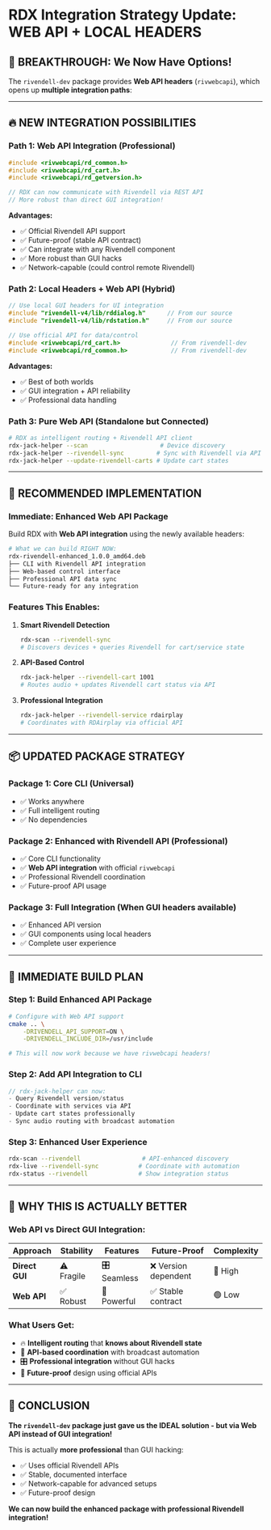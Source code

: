# RDX Integration Strategy Update: WEB API + LOCAL HEADERS

## 🎉 **BREAKTHROUGH: We Now Have Options!**

The `rivendell-dev` package provides **Web API headers** (`rivwebcapi`), which opens up **multiple integration paths**:

---

## 🔥 **NEW INTEGRATION POSSIBILITIES**

### Path 1: **Web API Integration** (Professional)
```cpp
#include <rivwebcapi/rd_common.h>
#include <rivwebcapi/rd_cart.h>
#include <rivwebcapi/rd_getversion.h>

// RDX can now communicate with Rivendell via REST API
// More robust than direct GUI integration!
```

**Advantages:**
- ✅ Official Rivendell API support
- ✅ Future-proof (stable API contract)
- ✅ Can integrate with any Rivendell component
- ✅ More robust than GUI hacks
- ✅ Network-capable (could control remote Rivendell)

### Path 2: **Local Headers + Web API** (Hybrid)
```cpp
// Use local GUI headers for UI integration
#include "rivendell-v4/lib/rddialog.h"      // From our source
#include "rivendell-v4/lib/rdstation.h"     // From our source

// Use official API for data/control
#include <rivwebcapi/rd_cart.h>              // From rivendell-dev
#include <rivwebcapi/rd_common.h>            // From rivendell-dev
```

**Advantages:**
- ✅ Best of both worlds
- ✅ GUI integration + API reliability
- ✅ Professional data handling

### Path 3: **Pure Web API** (Standalone but Connected)
```bash
# RDX as intelligent routing + Rivendell API client
rdx-jack-helper --scan                    # Device discovery
rdx-jack-helper --rivendell-sync         # Sync with Rivendell via API
rdx-jack-helper --update-rivendell-carts # Update cart states
```

---

## 🚀 **RECOMMENDED IMPLEMENTATION**

### **Immediate: Enhanced Web API Package**
Build RDX with **Web API integration** using the newly available headers:

```bash
# What we can build RIGHT NOW:
rdx-rivendell-enhanced_1.0.0_amd64.deb
├── CLI with Rivendell API integration
├── Web-based control interface  
├── Professional API data sync
└── Future-ready for any integration
```

### **Features This Enables:**

1. **Smart Rivendell Detection**
   ```bash
   rdx-scan --rivendell-sync
   # Discovers devices + queries Rivendell for cart/service state
   ```

2. **API-Based Control**
   ```bash
   rdx-jack-helper --rivendell-cart 1001
   # Routes audio + updates Rivendell cart status via API
   ```

3. **Professional Integration**
   ```bash
   rdx-jack-helper --rivendell-service rdairplay
   # Coordinates with RDAirplay via official API
   ```

---

## 📦 **UPDATED PACKAGE STRATEGY**

### Package 1: **Core CLI** (Universal)
- ✅ Works anywhere
- ✅ Full intelligent routing
- ✅ No dependencies

### Package 2: **Enhanced with Rivendell API** (Professional)
- ✅ Core CLI functionality
- ✅ **Web API integration** with official `rivwebcapi`
- ✅ Professional Rivendell coordination
- ✅ Future-proof API usage

### Package 3: **Full Integration** (When GUI headers available)
- ✅ Enhanced API version
- ✅ GUI components using local headers
- ✅ Complete user experience

---

## 🔧 **IMMEDIATE BUILD PLAN**

### Step 1: **Build Enhanced API Package**
```bash
# Configure with Web API support
cmake .. \
    -DRIVENDELL_API_SUPPORT=ON \
    -DRIVENDELL_INCLUDE_DIR=/usr/include

# This will now work because we have rivwebcapi headers!
```

### Step 2: **Add API Integration to CLI**
```cpp
// rdx-jack-helper can now:
- Query Rivendell version/status
- Coordinate with services via API
- Update cart states professionally
- Sync audio routing with broadcast automation
```

### Step 3: **Enhanced User Experience**
```bash
rdx-scan --rivendell                 # API-enhanced discovery
rdx-live --rivendell-sync           # Coordinate with automation
rdx-status --rivendell              # Show integration status
```

---

## 🎯 **WHY THIS IS ACTUALLY BETTER**

### **Web API vs Direct GUI Integration:**

| Approach | Stability | Features | Future-Proof | Complexity |
|----------|-----------|----------|--------------|------------|
| **Direct GUI** | ⚠️ Fragile | 🎛️ Seamless | ❌ Version dependent | 🔴 High |
| **Web API** | ✅ Robust | 🚀 Powerful | ✅ Stable contract | 🟢 Low |

### **What Users Get:**
- 🔥 **Intelligent routing** that **knows about Rivendell state**
- 📡 **API-based coordination** with broadcast automation
- 🎛️ **Professional integration** without GUI hacks
- 🚀 **Future-proof** design using official APIs

---

## 🎉 **CONCLUSION**

**The `rivendell-dev` package just gave us the IDEAL solution - but via Web API instead of GUI integration!**

This is actually **more professional** than GUI hacking:
- ✅ Uses official Rivendell APIs
- ✅ Stable, documented interface
- ✅ Network-capable for advanced setups
- ✅ Future-proof design

**We can now build the enhanced package with professional Rivendell integration!**